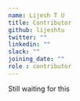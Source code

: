 ```yaml
---
name: Lijesh T U
title: Contributor
github: lijeshtu
twitter: ""
linkedin: ""
slack: ""
joining_date: ""
role : contributor
---
```


Still waiting for this
